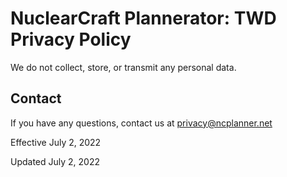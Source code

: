 # NuclearCraft Plannerator: TWD Privacy Policy

We do not collect, store, or transmit any personal data.

## Contact

If you have any questions, contact us at privacy@ncplanner.net

Effective July 2, 2022

Updated July 2, 2022
